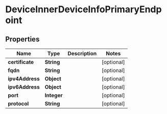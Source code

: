 
# DeviceInnerDeviceInfoPrimaryEndpoint

## Properties
Name | Type | Description | Notes
------------ | ------------- | ------------- | -------------
**certificate** | **String** |  |  [optional]
**fqdn** | **String** |  |  [optional]
**ipv4Address** | **Object** |  |  [optional]
**ipv6Address** | **Object** |  |  [optional]
**port** | **Integer** |  |  [optional]
**protocol** | **String** |  |  [optional]



